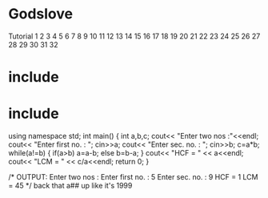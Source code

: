 # Godslove
Tutorial
1
2
3
4
5
6
7
8
9
10
11
12
13
14
15
16
17
18
19
20
21
22
23
24
25
26
27
28
29
30
31
32
# include <iostream>
# include <string>
using namespace std;
int main()
{
  int a,b,c;
  cout<< "Enter two nos :"<<endl;
  cout<< "Enter first no. : ";
  cin>>a;
  cout<< "Enter sec. no. : ";
  cin>>b;
  c=a*b;
  while(a!=b)
    {
      if(a>b)
        a=a-b;
      else
        b=b-a;
    }
  cout<< "HCF = " << a<<endl;
  cout<< "LCM = " << c/a<<endl;
  return 0;
}
 
/*
OUTPUT:
Enter two nos :
Enter first no. : 5
Enter sec. no. : 9
HCF = 1
LCM = 45
*/
back that a## up like it's 1999